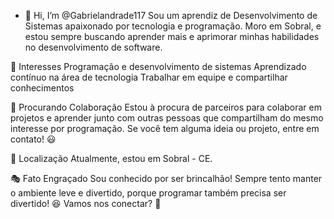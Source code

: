 - 👋 Hi, I’m @Gabrielandrade117
Sou um aprendiz de Desenvolvimento de Sistemas apaixonado por tecnologia e programação. Moro em Sobral, e estou sempre buscando aprender mais e aprimorar minhas habilidades no desenvolvimento de software.

🚀 Interesses
Programação e desenvolvimento de sistemas
Aprendizado contínuo na área de tecnologia
Trabalhar em equipe e compartilhar conhecimentos

🤝 Procurando Colaboração
Estou à procura de parceiros para colaborar em projetos e aprender junto com outras pessoas que compartilham do mesmo interesse por programação. Se você tem alguma ideia ou projeto, entre em contato! 😃

📍 Localização
Atualmente, estou em Sobral - CE.

🎭 Fato Engraçado
Sou conhecido por ser brincalhão! Sempre tento manter o ambiente leve e divertido, porque programar também precisa ser divertido! 😆
Vamos nos conectar? 🚀

<!---
Gabrielandrade117/Gabrielandrade117 is a ✨ special ✨ repository because its `README.md` (this file) appears on your GitHub profile.
You can click the Preview link to take a look at your changes.
--->
